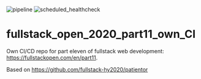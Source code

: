 ![pipeline](https://github.com/fcole90/fullstack_open_2020_part11_own_CI/workflows/pipeline/badge.svg?branch=main) ![scheduled_healthcheck](https://github.com/fcole90/fullstack_open_2020_part11_own_CI/workflows/scheduled_healthcheck/badge.svg?branch=main&event=schedule)

# fullstack_open_2020_part11_own_CI
Own CI/CD repo for part eleven of fullstack web development: https://fullstackopen.com/en/part11.

Based on https://github.com/fullstack-hy2020/patientor
